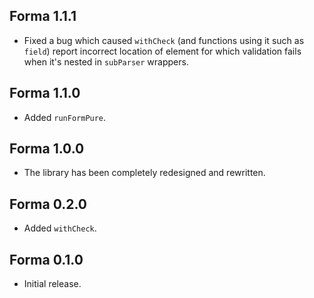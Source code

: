 ## Forma 1.1.1

* Fixed a bug which caused `withCheck` (and functions using it such as
  `field`) report incorrect location of element for which validation fails
  when it's nested in `subParser` wrappers.

## Forma 1.1.0

* Added `runFormPure`.

## Forma 1.0.0

* The library has been completely redesigned and rewritten.

## Forma 0.2.0

* Added `withCheck`.

## Forma 0.1.0

* Initial release.
